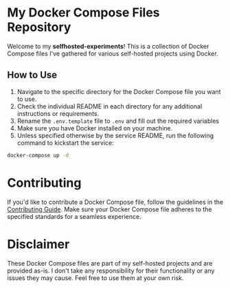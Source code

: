 # My Docker Compose Files Repository

Welcome to my **selfhosted-experiments**! This is a collection of Docker Compose files I've gathered for various self-hosted projects using Docker.

## How to Use

1. Navigate to the specific directory for the Docker Compose file you want to use.
2. Check the individual README in each directory for any additional instructions or requirements.
3. Rename the `.env.template` file to `.env` and fill out the required variables
4. Make sure you have Docker installed on your machine.
5. Unless specified otherwise by the service README, run the following command to kickstart the service:
```bash
docker-compose up -d
```

# Contributing
If you'd like to contribute a Docker Compose file, follow the guidelines in the [Contributing Guide](CONTRIBUTING.md). Make sure your Docker Compose file adheres to the specified standards for a seamless experience.

# Disclaimer
These Docker Compose files are part of my self-hosted projects and are provided as-is. I don't take any responsibility for their functionality or any issues they may cause. Feel free to use them at your own risk.
